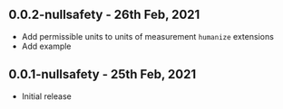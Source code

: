 ## 0.0.2-nullsafety - 26th Feb, 2021

* Add permissible units to units of measurement `humanize` extensions
* Add example

## 0.0.1-nullsafety - 25th Feb, 2021

* Initial release